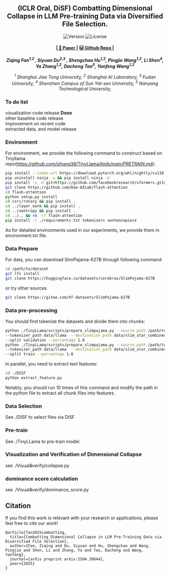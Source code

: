 <p align="center" width="100%">
</p>

<div id="top" align="center">

(ICLR Oral, DiSF) Combatting Dimensional Collapse in LLM Pre-training Data via Diversified File Selection.
-----------------------------
<img src="https://img.shields.io/badge/Version-1.0.0-blue.svg" alt="Version"> 
<img src="https://img.shields.io/badge/License-Apache_2.0-green.svg" alt="License">

<h4> |<a href="https://arxiv.org/pdf/2504.20644"> 📑 Paper </a> |
<a href="https://github.com/MediaBrain-SJTU/DISF"> 🐱 Github Repo </a> |
</h4>

<!-- **Authors:** -->

_**Ziqing Fan<sup>1,2 </sup>, Siyuan Du<sup>2,3 </sup>, Shengchao Hu<sup>1,2</sup>, Pingjie Wang<sup>1,2</sup>, Li Shen<sup>4</sup>, Ya Zhang<sup>1,2</sup>, Dacheng Tao<sup>5</sup>, Yanfeng Wang<sup>1,2</sup>**_


<!-- **Affiliations:** -->


_<sup>1</sup> Shanghai Jiao Tong University,
<sup>2</sup> Shanghai AI Laboratory,
<sup>3</sup> Fudan University,
<sup>4</sup> Shenzhen Campus of Sun Yat-sen University,
<sup>5</sup> Nanyang Technological University,_

</div>

### To do list
visualization code release  **Done**  
other baseline code release  
improvement on recent code  
extracted data, and model release  
### Environment

For environment, we provide the following command to construct based on Tinyllama repo(https://github.com/jzhang38/TinyLlama/blob/main/PRETRAIN.md):
```bash
pip install --index-url https://download.pytorch.org/whl/nightly/cu118 --pre 'torch>=2.1.0dev'
pip uninstall ninja -y && pip install ninja -U
pip install -v -U git+https://github.com/facebookresearch/xformers.git@main#egg=xformers
git clone https://github.com/Dao-AILab/flash-attention
cd flash-attention
python setup.py install
cd csrc/rotary && pip install .
cd ../layer_norm && pip install .
cd ../xentropy && pip install .
cd ../.. && rm -rf flash-attention
pip install -r ./requirements.txt tokenizers sentencepiece
```
As for detailed environments used in our experiments, we provide them in environment.txt file.  

### Data Prepare

For data, you can download SlimPajama-627B through following command:
```bash
cd /path/to/dataset  
git lfs install  
git clone https://huggingface.co/datasets/cerebras/SlimPajama-627B  
```
or try other sources  
```bash
git clone https://gitee.com/hf-datasets/SlimPajama-627B
```
### Data pre-processing
You should first tokenize the datasets and divide them into chunks:  
```bash
python ./TinyLLama/scripts/prepare_slimpajama.py --source_path /path/to/SlimPajama \
--tokenizer_path data/llama  --destination_path data/slim_star_combined \
--split validation --percentage 1.0  
python ./TinyLLama/scripts/prepare_slimpajama.py --source_path /path/to/SlimPajama \
--tokenizer_path data/llama  --destination_path data/slim_star_combined \
--split train --percentage 1.0
```
In parallel, you need to extract text features:
```bash
cd ./DISF
python extract_feature.py  
```
Notably, you should run 10 times of this command and modify the path in the python file to extract all chunk files into features.  

### Data Selection
See ./DISF to select files via DISF  

### Pre-train  
See ./TinyLLama to pre-train model.  

### Visualization and Verification of Dimensional Collapse  
see ./Visual&verify/collapse.py  
### dominance score calculation  
see ./Visual&verify/dominance_score.py  

## Citation
If you find this work is relevant with your research or applications, please feel free to cite our work!
```
@article{fan2025combatting,
  title={Combatting Dimensional Collapse in LLM Pre-Training Data via Diversified File Selection},
  author={Fan, Ziqing and Du, Siyuan and Hu, Shengchao and Wang, Pingjie and Shen, Li and Zhang, Ya and Tao, Dacheng and Wang, Yanfeng},
  journal={arXiv preprint arXiv:2504.20644},
  year={2025}
}
```
